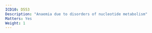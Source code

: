 ```yaml
---
ICD10: D553
Description: "Anaemia due to disorders of nucleotide metabolism"
Matters: Yes
Weight: 1
---
```


